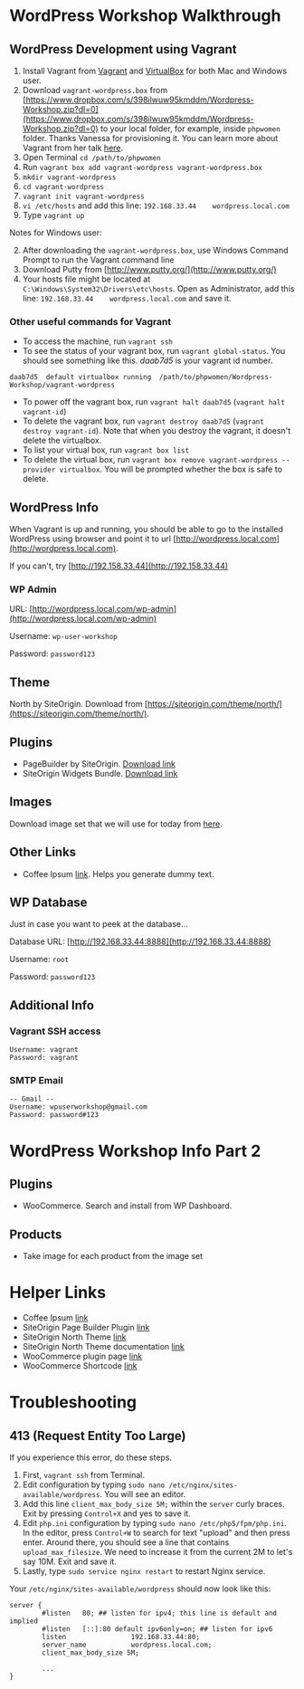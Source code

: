 # WordPress Workshop Walkthrough

## WordPress Development using Vagrant

1. Install Vagrant from [Vagrant](https://www.vagrantup.com/) and [VirtualBox](https://www.virtualbox.org/) for both Mac and Windows user.
1. Download `vagrant-wordpress.box` from [https://www.dropbox.com/s/398ilwuw95kmddm/Wordpress-Workshop.zip?dl=0](https://www.dropbox.com/s/398ilwuw95kmddm/Wordpress-Workshop.zip?dl=0) to your local folder, for example, inside `phpwomen` folder. Thanks Vanessa for provisioning it. You can learn more about Vagrant from her talk [here](https://engineers.sg/video/taming-your-dev-environment-with-vagrant-singapore-php-user-group--1130).
1. Open Terminal `cd /path/to/phpwomen`
1. Run `vagrant box add vagrant-wordpress vagrant-wordpress.box`
1. `mkdir vagrant-wordpress`
1. `cd vagrant-wordpress`
1. `vagrant init vagrant-wordpress`
1. `vi /etc/hosts` and add this line: `192.168.33.44	wordpress.local.com`
1. Type `vagrant up`


Notes for Windows user:

2. After downloading the `vagrant-wordpress.box`, use Windows Command Prompt to run the Vagrant command line
3. Download Putty from [http://www.putty.org/](http://www.putty.org/)
3. Your hosts file might be located at `C:\Windows\System32\Drivers\etc\hosts`. Open as Administrator, add this line: `192.168.33.44	wordpress.local.com` and save it.

### Other useful commands for Vagrant

- To access the machine, run `vagrant ssh`
- To see the status of your vagrant box, run `vagrant global-status`. You should see something like this. *daab7d5* is your vagrant id number.

```
daab7d5  default virtualbox running  /path/to/phpwomen/Wordpress-Workshop/vagrant-wordpress
```

- To power off the vagrant box, run `vagrant halt daab7d5` (`vagrant halt vagrant-id`)
- To delete the vagrant box, run `vagrant destroy daab7d5` (`vagrant destroy vagrant-id`). Note that when you destroy the vagrant, it doesn't delete the virtualbox. 
- To list your virtual box, run `vagrant box list`
- To delete the virtual box, run `vagrant box remove vagrant-wordpress --provider virtualbox`. You will be prompted whether the box is safe to delete.

## WordPress Info

When Vagrant is up and running, you should be able to go to the installed WordPress using browser and point it to url [http://wordpress.local.com](http://wordpress.local.com).

If you can't, try [http://192.158.33.44](http://192.158.33.44)

### WP Admin

URL: [http://wordpress.local.com/wp-admin](http://wordpress.local.com/wp-admin)

Username: `wp-user-workshop`

Password: `password123`

## Theme

North by SiteOrigin. Download from [https://siteorigin.com/theme/north/](https://siteorigin.com/theme/north/). 


## Plugins

- PageBuilder by SiteOrigin. [Download link](https://siteorigin.com/page-builder/)
- SiteOrigin Widgets Bundle. [Download link](https://wordpress.org/plugins/so-widgets-bundle/)

## Images

Download image set that we will use for today from [here](https://dl.dropboxusercontent.com/u/28350025/WP%20Workshop%20Images.zip).

## Other Links

- Coffee Ipsum [link](http://coffeeipsum.com/). Helps you generate dummy text.

## WP Database

Just in case you want to peek at the database...

Database URL: [http://192.168.33.44:8888](http://192.168.33.44:8888)

Username: `root`

Password: `password123`

## Additional Info

### Vagrant SSH access

```
Username: vagrant
Password: vagrant
```

### SMTP Email

```
-- Gmail --
Username: wpuserworkshop@gmail.com
Password: password#123

```

### 
 

# WordPress Workshop Info Part 2

## Plugins

- WooCommerce. Search and install from WP Dashboard.

## Products

- Take image for each product from the image set


# Helper Links

- Coffee Ipsum [link](http://coffeeipsum.com/)
- SiteOrigin Page Builder Plugin [link](https://siteorigin.com/page-builder/)
- SiteOrigin North Theme [link](https://siteorigin.com/theme/north/)
- SiteOrigin North Theme documentation [link](https://siteorigin.com/north-documentation/)
- WooCommerce plugin page [link](https://wordpress.org/plugins/woocommerce/)
- WooCommerce Shortcode [link](https://docs.woocommerce.com/document/woocommerce-shortcodes/)

# Troubleshooting

## 413 (Request Entity Too Large)

If you experience this error, do these steps.

1. First, `vagrant ssh` from Terminal. 
1. Edit configuration by typing `sudo nano /etc/nginx/sites-available/wordpress`. You will see an editor.
1. Add this line `client_max_body_size 5M;` within the `server` curly braces. Exit by pressing `Control+X` and yes to save it.
1. Edit `php.ini` configuration by typing `sudo nano /etc/php5/fpm/php.ini`. In the editor, press `Control+W` to search for text "upload" and then press enter. Around there, you should see a line that contains `upload_max_filesize`. We need to increase it from the current 2M to let's say 10M. Exit and save it.
1. Lastly, type `sudo service nginx restart` to restart Nginx service.


Your `/etc/nginx/sites-available/wordpress` should now look like this:

```
server {
        #listen   80; ## listen for ipv4; this line is default and implied
        #listen   [::]:80 default ipv6only=on; ## listen for ipv6
        listen                192.168.33.44:80;
        server_name           wordpress.local.com;
        client_max_body_size 5M;
        
        ...
}
```
